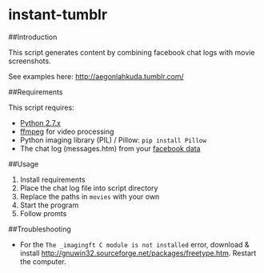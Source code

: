 # instant-tumblr

##Introduction

This script generates content by combining facebook chat logs with movie screenshots.

See examples here: http://aegonlahkuda.tumblr.com/

##Requirements

This script requires:

- [Python 2.7.x](https://www.python.org/download/releases/2.7/)
- [ffmpeg](https://www.ffmpeg.org/download.html) for video processing
- Python imaging library (PIL) / Pillow: `pip install Pillow`
- The chat log (messages.htm) from your [facebook data](https://www.facebook.com/help/131112897028467/)

##Usage

1. Install requirements
2. Place the chat log file into script directory
3. Replace the paths in `movies` with your own
4. Start the program
5. Follow promts

##Troubleshooting

- For the `The _imagingft C module is not installed` error, download & install http://gnuwin32.sourceforge.net/packages/freetype.htm. Restart the computer.
